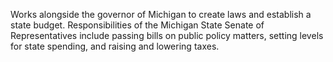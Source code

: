 Works alongside the governor of Michigan to create laws and establish a state budget. Responsibilities of the Michigan State Senate of Representatives include passing bills on public policy matters, setting levels for state spending, and raising and lowering taxes.
